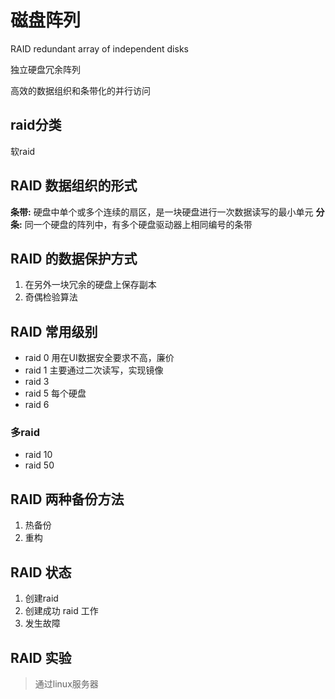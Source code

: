 <div style='display: none'>
  Date: 2022-01-16 09:45:34
  LastEditors: gyg
  LastEditTime: 2022-01-16 11:35:01
  FilePath: \test\1_16@磁盘阵列.mm.md
</div>

# 磁盘阵列

RAID redundant array of independent disks

独立硬盘冗余阵列

高效的数据组织和条带化的并行访问

## raid分类
软raid 

## RAID 数据组织的形式
**条带:** 硬盘中单个或多个连续的扇区，是一块硬盘进行一次数据读写的最小单元
**分条:** 同一个硬盘的阵列中，有多个硬盘驱动器上相同编号的条带

## RAID 的数据保护方式

1. 在另外一块冗余的硬盘上保存副本
2. 奇偶检验算法

## RAID 常用级别

- raid 0 用在UI数据安全要求不高，廉价
- raid 1 主要通过二次读写，实现镜像
- raid 3
- raid 5 每个硬盘
- raid 6

### 多raid

- raid 10
- raid 50

## RAID 两种备份方法

1. 热备份
2. 重构

## RAID 状态

1. 创建raid 
2. 创建成功 raid 工作
3. 发生故障 

## RAID 实验

>通过linux服务器 